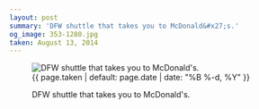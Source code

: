 ```yaml
---
layout: post
summary: 'DFW shuttle that takes you to McDonald&#x27;s.'
og_image: 353-1280.jpg
taken: August 13, 2014
---
```


<figure class="post">
<img alt="DFW shuttle that takes you to McDonald's." sizes="(min-width: 700px) 50vw, calc(100vw - 2rem)" src="{{ site.assets_url }}/353-640.jpg" srcset="{{ site.assets_url }}/353-1280.jpg 1280w, {{ site.assets_url }}/353-960.jpg 960w, {{ site.assets_url }}/353-640.jpg 640w, {{ site.assets_url }}/353-320.jpg 320w"/>
<figcaption>
<time>{{ page.taken | default: page.date | date: "%B %-d, %Y" }}</time>
<p>DFW shuttle that takes you to McDonald's.</p>
</figcaption>
</figure>
